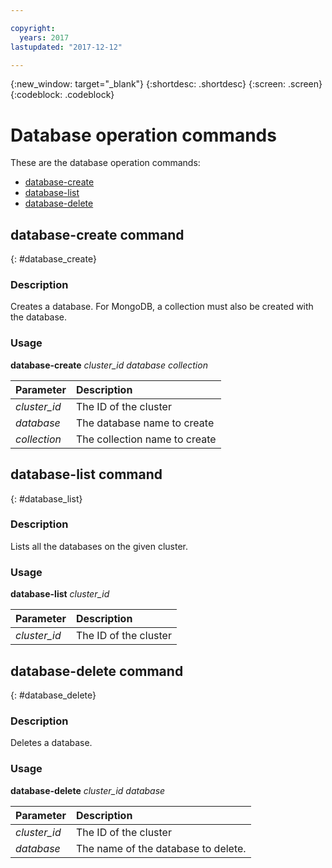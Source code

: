 ```yaml
---

copyright:
  years: 2017
lastupdated: "2017-12-12"

---
```


{:new_window: target="_blank"}
{:shortdesc: .shortdesc}
{:screen: .screen}
{:codeblock: .codeblock}


# Database operation commands

These are the database operation commands:

- [database-create](#database_create)
- [database-list](#database_list)
- [database-delete](#database_delete)

## database-create command
{: #database_create}

### Description

Creates a database. For MongoDB, a collection must also be created with the database.

### Usage

**database-create** *cluster_id* *database* *collection*

| Parameter        |  Description                 |
| :--------------- |  :---------------------------|
| *cluster_id*     |  The ID of the cluster       |
| *database*       |  The database name to create |
| *collection*     |  The collection name to create |


## database-list command
{: #database_list}

### Description

Lists all the databases on the given cluster.

### Usage

**database-list** *cluster_id*

| Parameter        |  Description                 |
| :--------------- |  :---------------------------|
| *cluster_id*     |  The ID of the cluster       |


## database-delete command
{: #database_delete}

### Description

Deletes a database.

### Usage

**database-delete** *cluster_id* *database*

| Parameter        |  Description                 |
| :--------------- |  :---------------------------|
| *cluster_id*     |  The ID of the cluster       |
| *database*       |  The name of the database to delete. | 

